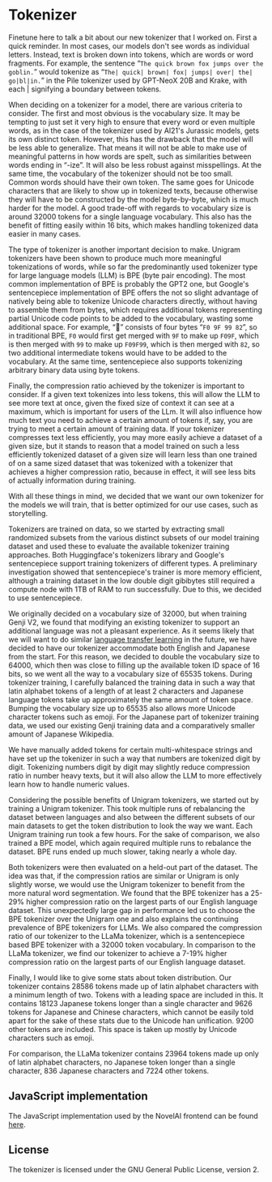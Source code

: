 # Tokenizer

Finetune here to talk a bit about our new tokenizer that I worked on. First a quick reminder. In most cases, our models don't see words as individual letters. Instead, text is broken down into tokens, which are words or word fragments. For example, the sentence “`The quick brown fox jumps over the goblin.`” would tokenize as “`The| quick| brown| fox| jumps| over| the| go|bl|in.`” in the Pile tokenizer used by GPT-NeoX 20B and Krake, with each | signifying a boundary between tokens.

When deciding on a tokenizer for a model, there are various criteria to consider. The first and most obvious is the vocabulary size. It may be tempting to just set it very high to ensure that every word or even multiple words, as in the case of the tokenizer used by AI21's Jurassic models, gets its own distinct token. However, this has the drawback that the model will be less able to generalize. That means it will not be able to make use of meaningful patterns in how words are spelt, such as similarities between words ending in “-ize”. It will also be less robust against misspellings. At the same time, the vocabulary of the tokenizer should not be too small. Common words should have their own token. The same goes for Unicode characters that are likely to show up in tokenized texts, because otherwise they will have to be constructed by the model byte-by-byte, which is much harder for the model. A good trade-off with regards to vocabulary size is around 32000 tokens for a single language vocabulary. This also has the benefit of fitting easily within 16 bits, which makes handling tokenized data easier in many cases.

The type of tokenizer is another important decision to make. Unigram tokenizers have been shown to produce much more meaningful tokenizations of words, while so far the predominantly used tokenizer type for large language models (LLM) is BPE (byte pair encoding). The most common implementation of BPE is probably the GPT2 one, but Google's sentencepiece implementation of BPE offers the not so slight advantage of natively being able to tokenize Unicode characters directly, without having to assemble them from bytes, which requires additional tokens representing partial Unicode code points to be added to the vocabulary, wasting some additional space. For example, “🙂” consists of four bytes “`F0 9F 99 82`”, so in traditional BPE, `F0` would first get merged with `9F` to make up `F09F`, which is then merged with `99` to make up `F09F99`, which is then merged with `82`, so two additional intermediate tokens would have to be added to the vocabulary. At the same time, sentencepiece also supports tokenizing arbitrary binary data using byte tokens.

Finally, the compression ratio achieved by the tokenizer is important to consider. If a given text tokenizes into less tokens, this will allow the LLM to see more text at once, given the fixed size of context it can see at a maximum, which is important for users of the LLm. It will also influence how much text you need to achieve a certain amount of tokens if, say, you are trying to meet a certain amount of training data. If your tokenizer compresses text less efficiently, you may more easily achieve a dataset of a given size, but it stands to reason that a model trained on such a less efficiently tokenized dataset of a given size will learn less than one trained of on a same sized dataset that was tokenized with a tokenizer that achieves a higher compression ratio, because in effect, it will see less bits of actually information during training.

With all these things in mind, we decided that we want our own tokenizer for the models we will train, that is better optimized for our use cases, such as storytelling.

Tokenizers are trained on data, so we started by extracting small randomized subsets from the various distinct subsets of our model training dataset and used these to evaluate the available tokenizer training approaches. Both Huggingface's tokenizers library and Google's sentencepiece support training tokenizers of different types. A preliminary investigation showed that sentencepiece's trainer is more memory efficient, although a training dataset in the low double digit gibibytes still required a compute node with 1TB of RAM to run successfully. Due to this, we decided to use sentencepiece.

We originally decided on a vocabulary size of 32000, but when training Genji V2, we found that modifying an existing tokenizer to support an additional language was not a pleasant experience. As it seems likely that we will want to do similar [language transfer learning](https://blog.novelai.net/data-efficient-language-transfer-with-gpt-j-45daedaaf35a) in the future, we have decided to have our tokenizer accommodate both English and Japanese from the start. For this reason, we decided to double the vocabulary size to 64000, which then was close to filling up the available token ID space of 16 bits, so we went all the way to a vocabulary size of 65535 tokens. During tokenizer training, I carefully balanced the training data in such a way that latin alphabet tokens of a length of at least 2 characters and Japanese language tokens take up approximately the same amount of token space. Bumping the vocabulary size up to 65535 also allows more Unicode character tokens such as emoji. For the Japanese part of tokenizer training data, we used our existing Genji training data and a comparatively smaller amount of Japanese Wikipedia.

We have manually added tokens for certain multi-whitespace strings and have set up the tokenizer in such a way that numbers are tokenized digit by digit. Tokenizing numbers digit by digit may slightly reduce compression ratio in number heavy texts, but it will also allow the LLM to more effectively learn how to handle numeric values.

Considering the possible benefits of Unigram tokenizers, we started out by training a Unigram tokenizer. This took multiple runs of rebalancing the dataset between languages and also between the different subsets of our main datasets to get the token distribution to look the way we want. Each Unigram training run took a few hours. For the sake of comparison, we also trained a BPE model, which again required multiple runs to rebalance the dataset. BPE runs ended up much slower, taking nearly a whole day.

Both tokenizers were then evaluated on a held-out part of the dataset. The idea was that, if the compression ratios are similar or Unigram is only slightly worse, we would use the Unigram tokenizer to benefit from the more natural word segmentation. We found that the BPE tokenizer has a 25-29% higher compression ratio on the largest parts of our English language dataset. This unexpectedly large gap in performance led us to choose the BPE tokenizer over the Unigram one and also explains the continuing prevalence of BPE tokenizers for LLMs. We also compared the compression ratio of our tokenizer to the LLaMa tokenizer, which is a sentencepiece based BPE tokenizer with a 32000 token vocabulary. In comparison to the LLaMa tokenizer, we find our tokenizer to achieve a 7-19% higher compression ratio on the largest parts of our English language dataset.

Finally, I would like to give some stats about token distribution. Our tokenizer contains 28586 tokens made up of latin alphabet characters with a minimum length of two. Tokens with a leading space are included in this. It contains 18123 Japanese tokens longer than a single character and 9626 tokens for Japanese and Chinese characters, which cannot be easily told apart for the sake of these stats due to the Unicode han unification. 9200 other tokens are included. This space is taken up mostly by Unicode characters such as emoji.

For comparison, the LLaMa tokenizer contains 23964 tokens made up only of latin alphabet characters, no Japanese token longer than a single character, 836 Japanese characters and 7224 other tokens.

## JavaScript implementation

The JavaScript implementation used by the NovelAI frontend can be found [here](https://github.com/NovelAI/nai-js-tokenizer).

## License

The tokenizer is licensed under the GNU General Public License, version 2.
